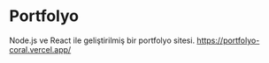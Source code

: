 # Portfolyo
Node.js ve React ile geliştirilmiş bir portfolyo sitesi.
https://portfolyo-coral.vercel.app/

